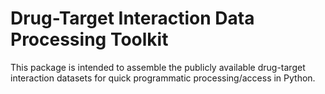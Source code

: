 # Drug-Target Interaction Data Processing Toolkit

This package is intended to assemble the publicly available drug-target interaction datasets for quick programmatic processing/access in Python.
